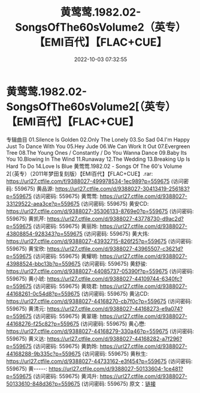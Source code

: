 ﻿---
title: 黄莺莺.1982.02-SongsOfThe60sVolume2（英专）【EMI百代】【FLAC+CUE】
date: 2022-10-03 07:32:55
categories: WAV车载音乐、镜像
tags: 华语中文
---
# 黄莺莺.1982.02-SongsOfThe60sVolume2[（英专）【EMI百代】【FLAC+CUE】

专辑曲目
01.Silence Is Golden
02.Only The Lonely
03.So Sad
04.I'm Happy Just To Dance With You
05.Hey Jude
06.We Can Work It Out
07.Evergreen Tree
08.The Young Ones / Constantly / Do You Wanna
Dance
09.Baby Its You
10.Blowing In The Wind
11.Runaway
12.The Wedding
13.Breaking Up Is Hard To Do
14.Love Is Blue
黄莺莺.1982.02 - Songs Of The 60's Volume
2[（英专）（2011年梦田复刻版）【EMI百代】【FLAC+CUE】.rar: https://url27.ctfile.com/f/9388027-499978534-1ec989?p=559675
(访问密码: 559675)
黄品源: https://url27.ctfile.com/d/9388027-30413419-256183?p=559675
(访问密码: 559675)
黄莺莺: https://url27.ctfile.com/d/9388027-33129522-aea3ce?p=559675
(访问密码: 559675)
黄安CD: https://url27.ctfile.com/d/9388027-35306133-8769e0?p=559675
(访问密码: 559675)
黄凯芹: https://url27.ctfile.com/d/9388027-43778730-d9ac2d?p=559675
(访问密码: 559675)
黄丽玲: https://url27.ctfile.com/d/9388027-43808854-928343?p=559675
(访问密码: 559675)
黄大炜: https://url27.ctfile.com/d/9388027-43932715-826f25?p=559675
(访问密码: 559675)
黄宝欣: https://url27.ctfile.com/d/9388027-43965507-c3621d?p=559675
(访问密码: 559675)
黄耀明: https://url27.ctfile.com/d/9388027-43988524-bbc13b?p=559675
(访问密码: 559675)
黄舒骏: https://url27.ctfile.com/d/9388027-44085737-05390f?p=559675
(访问密码: 559675)
黄小琥: https://url27.ctfile.com/d/9388027-44109744-6340fc?p=559675
(访问密码: 559675)
黄晓君: https://url27.ctfile.com/d/9388027-44168261-0c54d8?p=559675
(访问密码: 559675)
黄沾CD: https://url27.ctfile.com/d/9388027-44168270-cb7f0c?p=559675
(访问密码: 559675)
黄清元: https://url27.ctfile.com/d/9388027-44168273-e9a074?p=559675
(访问密码: 559675)
黄翠珊: https://url27.ctfile.com/d/9388027-44168276-f25c82?p=559675
(访问密码: 559675)
黄心懋: https://url27.ctfile.com/d/9388027-44168279-330a46?p=559675
(访问密码: 559675)
黄义达: https://url27.ctfile.com/d/9388027-44168282-a7f296?p=559675
(访问密码: 559675)
黄韵玲: https://url27.ctfile.com/d/9388027-44168288-9b335c?p=559675
(访问密码: 559675)
黄秋生: https://url27.ctfile.com/d/9388027-44733162-e3f454?p=559675
(访问密码: 559675)
黄-----: https://url27.ctfile.com/d/9388027-50133604-1ce481?p=559675
(访问密码: 559675)
黄鸿升: https://url27.ctfile.com/d/9388027-50133610-848d36?p=559675
(访问密码: 559675)
原文：[链接](https://blog.sina.com.cn/s/blog_1647c7e7601030zq8.html)